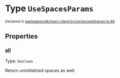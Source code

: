 # Type `UseSpacesParams`
<sub>Declared in [packages/sdk/react-client/src/echo/useSpaces.ts:49](https://github.com/dxos/dxos/blob/ef925c9c7/packages/sdk/react-client/src/echo/useSpaces.ts#L49)</sub>




## Properties
### [all](https://github.com/dxos/dxos/blob/ef925c9c7/packages/sdk/react-client/src/echo/useSpaces.ts#L53)
Type: <code>boolean</code>

Return uninitialized spaces as well.



